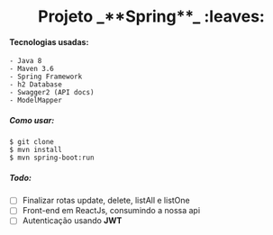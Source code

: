 <h1 align="center"> Projeto _**Spring**_ :leaves: </h1>

#### Tecnologias usadas:

    - Java 8
    - Maven 3.6
    - Spring Framework
    - h2 Database
    - Swagger2 (API docs)
    - ModelMapper

##### Como usar:
    $ git clone
    $ mvn install
    $ mvn spring-boot:run



##### **Todo**:

- [ ] Finalizar rotas update, delete, listAll e listOne
- [ ] Front-end em ReactJs, consumindo a nossa api
- [ ] Autenticação usando **JWT**